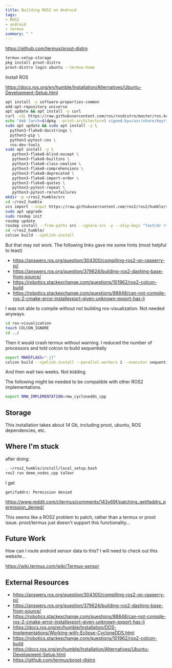 ```yaml
---
title: Building ROS2 on Android
tags:
- ROS2
- android
- termux
summary: " "
---
```


<https://github.com/termux/proot-distro>

```bash
termux-setup-storage
pkg install proot-distro
proot-distro login ubuntu --termux-home
```

Install ROS

<https://docs.ros.org/en/humble/Installation/Alternatives/Ubuntu-Development-Setup.html>

```bash
apt install -y software-properties-common
add-apt-repository universe
apt update && apt install -y curl
curl -sSL https://raw.githubusercontent.com/ros/rosdistro/master/ros.key -o /usr/share/keyrings/ros-archive-keyring.gpg
echo "deb [arch=$(dpkg --print-architecture) signed-by=/usr/share/keyrings/ros-archive-keyring.gpg] http://packages.ros.org/ros2/ubuntu $(. /etc/os-release && echo $UBUNTU_CODENAME) main" | sudo tee /etc/apt/sources.list.d/ros2.list > /dev/null
sudo apt update && sudo apt install -y \
  python3-flake8-docstrings \
  python3-pip \
  python3-pytest-cov \
  ros-dev-tools
sudo apt install -y \
   python3-flake8-blind-except \
   python3-flake8-builtins \
   python3-flake8-class-newline \
   python3-flake8-comprehensions \
   python3-flake8-deprecated \
   python3-flake8-import-order \
   python3-flake8-quotes \
   python3-pytest-repeat \
   python3-pytest-rerunfailures  
mkdir -p ~/ros2_humble/src
cd ~/ros2_humble
vcs import --input https://raw.githubusercontent.com/ros2/ros2/humble/ros2.repos src   
sudo apt upgrade
sudo rosdep init
rosdep update
rosdep install --from-paths src --ignore-src -y --skip-keys "fastcdr rti-connext-dds-6.0.1 urdfdom_headers"
cd ~/ros2_humble/
colcon build --symlink-install
```

But that may not work.  The following links gave me some hints (most helpful to least)

* <https://answers.ros.org/question/304300/compilling-ros2-on-rasperry-pi/>
* <https://answers.ros.org/question/379624/building-ros2-dashing-base-from-source/>
* <https://robotics.stackexchange.com/questions/101962/ros2-colcon-build>
* <https://robotics.stackexchange.com/questions/88848/can-not-compile-ros-2-cmake-error-installexport-given-unknown-export-has-li>

I was not able to compile without not building ros-visualization.  Not needed anyways.

```bash
cd ros-visualization
touch COLCON_IGNORE
cd ../
```

Then it would crash termux without warning.  I reduced the number of processors and told colcon to build sequentially

```bash
export MAKEFLAGS="-j1"
colcon build --symlink-install --parallel-workers 1 --executor sequential
```

And then wait two weeks.  Not kidding.

The following  might be needed to be compatible with other ROS2 implementations.

```bash
export RMW_IMPLEMENTATION=rmw_cyclonedds_cpp
```

## Storage

This installation takes about 14 Gb, including proot, ubuntu, ROS dependencies, etc.

## Where I'm stuck

after  doing:

```bash
. ~/ros2_humble/install/local_setup.bash
ros2 run demo_nodes_cpp talker
```

I get

```
getifaddrs: Permission denied
```

<https://www.reddit.com/r/termux/comments/143y69f/patching_getifaddrs_permission_denied/>


This seems like a ROS2 problem to patch, rather than a termux or proot issue.  proot/termux just doesn't support this functionality...

## Future Work


How can I route android sensor data to this?  I will need to check out this website...

<https://wiki.termux.com/wiki/Termux-sensor>

## External Resources

* <https://answers.ros.org/question/304300/compilling-ros2-on-rasperry-pi/>
* <https://answers.ros.org/question/379624/building-ros2-dashing-base-from-source/>
* <https://robotics.stackexchange.com/questions/88848/can-not-compile-ros-2-cmake-error-installexport-given-unknown-export-has-li>
* <https://docs.ros.org/en/humble/Installation/DDS-Implementations/Working-with-Eclipse-CycloneDDS.html>
* <https://robotics.stackexchange.com/questions/101962/ros2-colcon-build>
* <https://docs.ros.org/en/humble/Installation/Alternatives/Ubuntu-Development-Setup.html>
* <https://github.com/termux/proot-distro>
